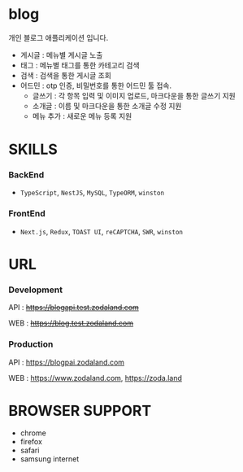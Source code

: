# blog
개인 블로그 애플리케이션 입니다.

* 게시글 : 메뉴별 게시글 노출
* 태그 : 메뉴별 태그를 통한 카테고리 검색
* 검색 : 검색을 통한 게시글 조회
* 어드민 : otp 인증, 비밀번호를 통한 어드민 툴 접속.
  * 글쓰기 : 각 항목 입력 및 이미지 업로드, 마크다운을 통한 글쓰기 지원
  * 소개글 : 이름 및 마크다운을 통한 소개글 수정 지원
  * 메뉴 추가 : 새로운 메뉴 등록 지원

# SKILLS
### BackEnd
- `TypeScript`, `NestJS`, `MySQL`, `TypeORM`, `winston`
### FrontEnd
- `Next.js`, `Redux`, `TOAST UI`, `reCAPTCHA`, `SWR`, `winston`

# URL
### Development
API : ~~https://blogapi.test.zodaland.com~~

WEB : ~~https://blog.test.zodaland.com~~
### Production
API : https://blogpai.zodaland.com

WEB : https://www.zodaland.com, https://zoda.land


# BROWSER SUPPORT
* chrome
* firefox
* safari
* samsung internet
